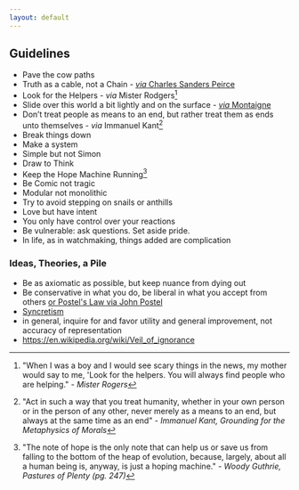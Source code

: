 ```yaml
---
layout: default
---
```


## Guidelines

 - Pave the cow paths
 - Truth as a cable, not a Chain - [*via* Charles Sanders Peirce](http://a.co/b81camA)
 - Look for the Helpers - *via* Mister Rodgers[^helpers]
 - Slide over this world a bit lightly and on the surface - [*via* Montaigne](http://amzn.to/1XDifrI)
 - Don’t treat people as means to an end, but rather treat them as ends unto themselves - *via* Immanuel Kant[^kant]
 - Break things down
 - Make a system
 - Simple but not Simon
 - Draw to Think
 - Keep the Hope Machine Running[^woody]
 - Be Comic not tragic
 - Modular not monolithic
 - Try to avoid stepping on snails or anthills
 - Love but have intent
 - You only have control over your reactions
 - Be vulnerable: ask questions. Set aside pride.
 - In life, as in watchmaking, things added are complication

### Ideas, Theories, a Pile

 - Be as axiomatic as possible, but keep nuance from dying out
 - Be conservative in what you do, be liberal in what you accept from others [or Postel's Law via John Postel](https://en.wikipedia.org/wiki/Robustness_principle)
 - [Syncretism](https://en.m.wikipedia.org/wiki/Syncretism)
 - in general, inquire for and favor utility and general improvement, not accuracy of representation
 - https://en.wikipedia.org/wiki/Veil_of_ignorance

[^helpers]: "When I was a boy and I would see scary things in the news, my mother would say to me, 'Look for the helpers. You will always find people who are helping." - *Mister Rogers*

[^kant]: "Act in such a way that you treat humanity, whether in your own person or in the person of any other, never merely as a means to an end, but always at the same time as an end" - *Immanuel Kant, Grounding for the Metaphysics of Morals*

[^woody]: "The note of hope is the only note that can help us or save us from falling to the bottom of the heap of evolution, because, largely, about all a human being is, anyway, is just a hoping machine." - *Woody Guthrie, Pastures of Plenty (pg. 247)*
